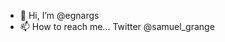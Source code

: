 - 👋 Hi, I’m @egnargs
- 📫 How to reach me... Twitter @samuel_grange

<!---
egnargs/egnargs is a ✨ special ✨ repository because its `README.md` (this file) appears on your GitHub profile.
You can click the Preview link to take a look at your changes.
--->
